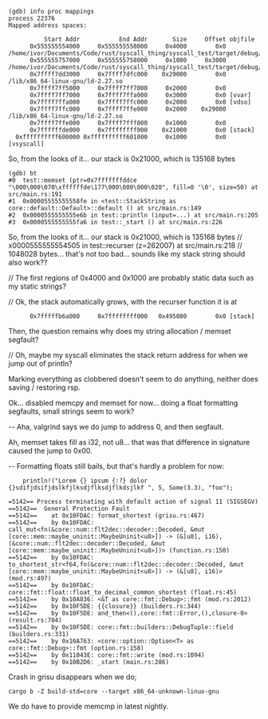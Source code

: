 

```
(gdb) info proc mappings
process 22376
Mapped address spaces:

          Start Addr           End Addr       Size     Offset objfile
      0x555555554000     0x555555558000     0x4000        0x0 /home/ivor/Documents/Code/rust/syscall_thing/syscall_test/target/debug/test
      0x555555757000     0x555555758000     0x1000     0x3000 /home/ivor/Documents/Code/rust/syscall_thing/syscall_test/target/debug/test
      0x7ffff7dd3000     0x7ffff7dfc000    0x29000        0x0 /lib/x86_64-linux-gnu/ld-2.27.so
      0x7ffff7ff5000     0x7ffff7ff7000     0x2000        0x0 
      0x7ffff7ff7000     0x7ffff7ffa000     0x3000        0x0 [vvar]
      0x7ffff7ffa000     0x7ffff7ffc000     0x2000        0x0 [vdso]
      0x7ffff7ffc000     0x7ffff7ffe000     0x2000    0x29000 /lib/x86_64-linux-gnu/ld-2.27.so
      0x7ffff7ffe000     0x7ffff7fff000     0x1000        0x0 
      0x7ffffffde000     0x7ffffffff000    0x21000        0x0 [stack]
  0xffffffffff600000 0xffffffffff601000     0x1000        0x0 [vsyscall]
```

So, from the looks of it... our stack is 0x21000, which is 135168 bytes
```
(gdb) bt
#0  test::memset (ptr=0x7fffffffddce "\000\000\070\xffffffde\177\000\000\000\020", fill=0 '\0', size=50) at src/main.rs:191
#1  0x00005555555558fe in <test::StackString as core::default::Default>::default () at src/main.rs:149
#2  0x0000555555555e6b in test::println (input=...) at src/main.rs:205
#3  0x0000555555555fa6 in test::_start () at src/main.rs:226
```

So, from the looks of it... our stack is 0x21000, which is 135168 bytes
// x0000555555554505 in test::recurser (z=262007) at src/main.rs:218
// 1048028 bytes... that's not too bad... sounds like my stack string should also work??

// The first regions of 0x4000 and 0x1000 are probably static data such as my static strings?

// Ok, the stack automatically grows, with the recurser function it is at 
```
      0x7fffffb6a000     0x7ffffffff000   0x495000        0x0 [stack]
```

Then, the question remains why does my string allocation / memset segfault?

// Oh, maybe my syscall eliminates the stack return address for when we jump out of println?

Marking everything as clobbered doesn't seem to do anything, neither does saving / restoring rsp.


Ok... disabled memcpy and memset for now... doing a float formatting segfaults, small strings seem to work?


--
Aha, valgrind says we do jump to address 0, and then segfault.

Ah, memset takes fill as i32, not u8... that was that difference in signature caused the jump to 0x00.

--
Formatting floats still bails, but that's hardly a problem for now:

        println!("Lorem {} ipsum {:?} dolor {}sdifjdsifjdslkfjlksdjflksdjflkdsjlkf ", 5, Some(3.3), "foo");

```
=5142== Process terminating with default action of signal 11 (SIGSEGV)
==5142==  General Protection Fault
==5142==    at 0x10FDAC: format_shortest (grisu.rs:467)
==5142==    by 0x10FDAC: call_mut<fn(&core::num::flt2dec::decoder::Decoded, &mut [core::mem::maybe_uninit::MaybeUninit<u8>]) -> (&[u8], i16),(&core::num::flt2dec::decoder::Decoded, &mut [core::mem::maybe_uninit::MaybeUninit<u8>])> (function.rs:150)
==5142==    by 0x10FDAC: to_shortest_str<f64,fn(&core::num::flt2dec::decoder::Decoded, &mut [core::mem::maybe_uninit::MaybeUninit<u8>]) -> (&[u8], i16)> (mod.rs:497)
==5142==    by 0x10FDAC: core::fmt::float::float_to_decimal_common_shortest (float.rs:45)
==5142==    by 0x10A836: <&T as core::fmt::Debug>::fmt (mod.rs:2012)
==5142==    by 0x10F5DE: {{closure}} (builders.rs:344)
==5142==    by 0x10F5DE: and_then<(),core::fmt::Error,(),closure-0> (result.rs:704)
==5142==    by 0x10F5DE: core::fmt::builders::DebugTuple::field (builders.rs:331)
==5142==    by 0x10A763: <core::option::Option<T> as core::fmt::Debug>::fmt (option.rs:158)
==5142==    by 0x11043E: core::fmt::write (mod.rs:1094)
==5142==    by 0x10B2D6: _start (main.rs:286)
```

Crash in grisu disappears when we do;
```
cargo b -Z build-std=core --target x86_64-unknown-linux-gnu
```

We do have to provide memcmp in latest nightly.
